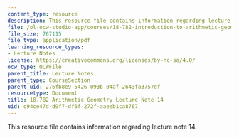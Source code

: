 ```yaml
---
content_type: resource
description: This resource file contains information regarding lecture note 14.
file: /ol-ocw-studio-app/courses/18-782-introduction-to-arithmetic-geometry-fall-2013/c94ce47dd9f7df6f272faaeeb1ca8767_MIT18_782F13_lec14.pdf
file_size: 767115
file_type: application/pdf
learning_resource_types:
- Lecture Notes
license: https://creativecommons.org/licenses/by-nc-sa/4.0/
ocw_type: OCWFile
parent_title: Lecture Notes
parent_type: CourseSection
parent_uid: 276fb8e9-5426-093b-04af-2643fa3757df
resourcetype: Document
title: 18.782 Arithmetic Geometry Lecture Note 14
uid: c94ce47d-d9f7-df6f-272f-aaeeb1ca8767
---
```

This resource file contains information regarding lecture note 14.